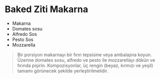 # Baked Ziti Makarna
- Makarna
- Domates sosu
- Alfredo Sos
- Pesto Sos
- Mozzarella

>Bir porsiyon makarnayı bir fırın tepsisine veya ambalajına koyun. Üzerine domates sosu, alfredo ve pesto ile mozzarellayı dökün ve fırında pişirin. Kompozisyonlar, üç rengin (beyaz, kırmızı ve yeşil) tamamı görünecek şekilde yerleştirilmelidir.
